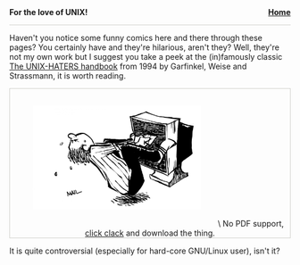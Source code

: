 <nav class="site-nav" style="font-weight:bold; padding-bottom:1em; border-bottom:1px solid #d0d0cc">
  For the love of UNIX!
  <a href="index" style="float:right">Home</a>
</nav>


Haven't you notice some funny comics here and there through these pages? You certainly have and they're hilarious, aren't they? Well, they're not my own work but I suggest you take a peek at the (in)famously classic [The UNIX-HATERS handbook](https://web.mit.edu/~simsong/www/ugh.pdf) from 1994 by Garfinkel, Weise and Strassmann, it is worth reading.

<object data="https://matteogiorgi.github.io/ugh.pdf" type="application/pdf" width="100%" height="600px">
<p style="text-align:center; border:1px solid #d0d0cc;">
  <img width=60% style="padding:30px;" src="pics/extraction.png">\
  No PDF support, <a href="https://web.mit.edu/~simsong/www/ugh.pdf" title="Download PDF">click clack</a> and download the thing.
</p>
</object>

It is quite controversial (especially for hard-core GNU/Linux user), isn't it?
